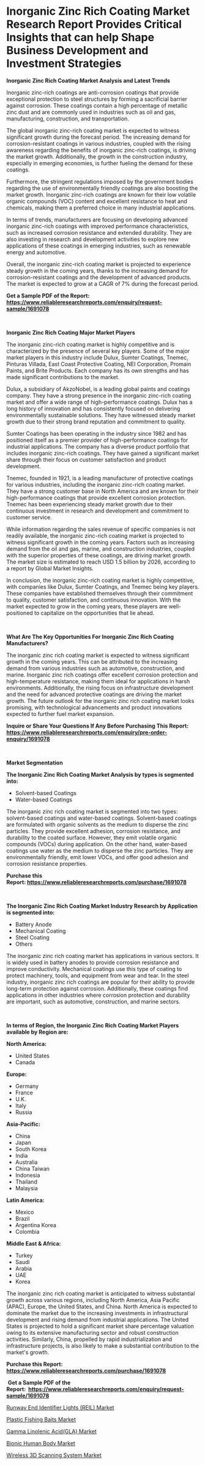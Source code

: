 <p><h1>Inorganic Zinc Rich Coating Market Research Report Provides Critical Insights that can help Shape Business Development and Investment Strategies</h1></p><p><strong>Inorganic Zinc Rich Coating Market Analysis and Latest Trends</strong></p>
<p><p>Inorganic zinc-rich coatings are anti-corrosion coatings that provide exceptional protection to steel structures by forming a sacrificial barrier against corrosion. These coatings contain a high percentage of metallic zinc dust and are commonly used in industries such as oil and gas, manufacturing, construction, and transportation.</p><p>The global inorganic zinc-rich coating market is expected to witness significant growth during the forecast period. The increasing demand for corrosion-resistant coatings in various industries, coupled with the rising awareness regarding the benefits of inorganic zinc-rich coatings, is driving the market growth. Additionally, the growth in the construction industry, especially in emerging economies, is further fueling the demand for these coatings.</p><p>Furthermore, the stringent regulations imposed by the government bodies regarding the use of environmentally friendly coatings are also boosting the market growth. Inorganic zinc-rich coatings are known for their low volatile organic compounds (VOC) content and excellent resistance to heat and chemicals, making them a preferred choice in many industrial applications.</p><p>In terms of trends, manufacturers are focusing on developing advanced inorganic zinc-rich coatings with improved performance characteristics, such as increased corrosion resistance and extended durability. They are also investing in research and development activities to explore new applications of these coatings in emerging industries, such as renewable energy and automotive.</p><p>Overall, the inorganic zinc-rich coating market is projected to experience steady growth in the coming years, thanks to the increasing demand for corrosion-resistant coatings and the development of advanced products. The market is expected to grow at a CAGR of 7% during the forecast period.</p></p>
<p><strong>Get a Sample PDF of the Report:&nbsp; <a href="https://www.reliableresearchreports.com/enquiry/request-sample/1691078">https://www.reliableresearchreports.com/enquiry/request-sample/1691078</a></strong></p>
<p>&nbsp;</p>
<p><strong>Inorganic Zinc Rich Coating Major Market Players</strong></p>
<p><p>The inorganic zinc-rich coating market is highly competitive and is characterized by the presence of several key players. Some of the major market players in this industry include Dulux, Sumter Coatings, Tnemec, Pinturas Villada, East Coast Protective Coating, NEI Corporation, Promain Paints, and Brite Products. Each company has its own strengths and has made significant contributions to the market.</p><p>Dulux, a subsidiary of AkzoNobel, is a leading global paints and coatings company. They have a strong presence in the inorganic zinc-rich coating market and offer a wide range of high-performance coatings. Dulux has a long history of innovation and has consistently focused on delivering environmentally sustainable solutions. They have witnessed steady market growth due to their strong brand reputation and commitment to quality.</p><p>Sumter Coatings has been operating in the industry since 1982 and has positioned itself as a premier provider of high-performance coatings for industrial applications. The company has a diverse product portfolio that includes inorganic zinc-rich coatings. They have gained a significant market share through their focus on customer satisfaction and product development.</p><p>Tnemec, founded in 1921, is a leading manufacturer of protective coatings for various industries, including the inorganic zinc-rich coating market. They have a strong customer base in North America and are known for their high-performance coatings that provide excellent corrosion protection. Tnemec has been experiencing steady market growth due to their continuous investment in research and development and commitment to customer service.</p><p>While information regarding the sales revenue of specific companies is not readily available, the inorganic zinc-rich coating market is projected to witness significant growth in the coming years. Factors such as increasing demand from the oil and gas, marine, and construction industries, coupled with the superior properties of these coatings, are driving market growth. The market size is estimated to reach USD 1.5 billion by 2026, according to a report by Global Market Insights.</p><p>In conclusion, the inorganic zinc-rich coating market is highly competitive, with companies like Dulux, Sumter Coatings, and Tnemec being key players. These companies have established themselves through their commitment to quality, customer satisfaction, and continuous innovation. With the market expected to grow in the coming years, these players are well-positioned to capitalize on the opportunities that lie ahead.</p></p>
<p>&nbsp;</p>
<p><strong>What Are The Key Opportunities For Inorganic Zinc Rich Coating Manufacturers?</strong></p>
<p><p>The inorganic zinc rich coating market is expected to witness significant growth in the coming years. This can be attributed to the increasing demand from various industries such as automotive, construction, and marine. Inorganic zinc rich coatings offer excellent corrosion protection and high-temperature resistance, making them ideal for applications in harsh environments. Additionally, the rising focus on infrastructure development and the need for advanced protective coatings are driving the market growth. The future outlook for the inorganic zinc rich coating market looks promising, with technological advancements and product innovations expected to further fuel market expansion.</p></p>
<p><strong>Inquire or Share Your Questions If Any Before Purchasing This Report: <a href="https://www.reliableresearchreports.com/enquiry/pre-order-enquiry/1691078">https://www.reliableresearchreports.com/enquiry/pre-order-enquiry/1691078</a></strong></p>
<p>&nbsp;</p>
<p><strong>Market Segmentation</strong></p>
<p><strong>The Inorganic Zinc Rich Coating Market Analysis by types is segmented into:</strong></p>
<p><ul><li>Solvent-based Coatings</li><li>Water-based Coatings</li></ul></p>
<p><p>The inorganic zinc rich coating market is segmented into two types: solvent-based coatings and water-based coatings. Solvent-based coatings are formulated with organic solvents as the medium to disperse the zinc particles. They provide excellent adhesion, corrosion resistance, and durability to the coated surface. However, they emit volatile organic compounds (VOCs) during application. On the other hand, water-based coatings use water as the medium to disperse the zinc particles. They are environmentally friendly, emit lower VOCs, and offer good adhesion and corrosion resistance properties.</p></p>
<p><strong>Purchase this Report:&nbsp;<a href="https://www.reliableresearchreports.com/purchase/1691078">https://www.reliableresearchreports.com/purchase/1691078</a></strong></p>
<p>&nbsp;</p>
<p><strong>The Inorganic Zinc Rich Coating Market Industry Research by Application is segmented into:</strong></p>
<p><ul><li>Battery Anode</li><li>Mechanical Coating</li><li>Steel Coating</li><li>Others</li></ul></p>
<p><p>The inorganic zinc rich coating market has applications in various sectors. It is widely used in battery anodes to provide corrosion resistance and improve conductivity. Mechanical coatings use this type of coating to protect machinery, tools, and equipment from wear and tear. In the steel industry, inorganic zinc rich coatings are popular for their ability to provide long-term protection against corrosion. Additionally, these coatings find applications in other industries where corrosion protection and durability are important, such as automotive, construction, and marine sectors.</p></p>
<p>&nbsp;</p>
<p><strong>In terms of Region, the Inorganic Zinc Rich Coating Market Players available by Region are:</strong></p>
<p>
    <p> <strong> North America: </strong>
        <ul>
            <li>United States</li>
            <li>Canada</li>
        </ul>
        </p> 
    <p> <strong> Europe: </strong>
        <ul>
            <li>Germany</li>
            <li>France</li>
            <li>U.K.</li>
            <li>Italy</li>
            <li>Russia</li>
        </ul>
        </p> 
    <p> <strong> Asia-Pacific: </strong>
        <ul>
            <li>China</li>
            <li>Japan</li>
            <li>South Korea</li>
            <li>India</li>
            <li>Australia</li>
            <li>China Taiwan</li>
            <li>Indonesia</li>
            <li>Thailand</li>
            <li>Malaysia</li>
        </ul>
        </p> 
    <p> <strong> Latin America: </strong>
        <ul>
            <li>Mexico</li>
            <li>Brazil</li>
            <li>Argentina Korea</li>
            <li>Colombia</li>
        </ul>
        </p> 
    <p> <strong> Middle East & Africa: </strong>
        <ul>
            <li>Turkey</li>
            <li>Saudi</li>
            <li>Arabia</li>
            <li>UAE</li>
            <li>Korea</li>
        </ul>
    </p>
    </p>
<p><p>The inorganic zinc rich coating market is anticipated to witness substantial growth across various regions, including North America, Asia Pacific (APAC), Europe, the United States, and China. North America is expected to dominate the market due to the increasing investments in infrastructural development and rising demand from industrial applications. The United States is projected to hold a significant market share percentage valuation owing to its extensive manufacturing sector and robust construction activities. Similarly, China, propelled by rapid industrialization and infrastructure projects, is also likely to make a substantial contribution to the market's growth.</p></p>
<p><strong>Purchase this Report: <a href="https://www.reliableresearchreports.com/purchase/1691078">https://www.reliableresearchreports.com/purchase/1691078</a></strong></p>
<p>&nbsp;<strong>Get a Sample PDF of the Report:&nbsp;&nbsp;<a href="https://www.reliableresearchreports.com/enquiry/request-sample/1691078">https://www.reliableresearchreports.com/enquiry/request-sample/1691078</a></strong></p>
<p><strong></strong></p>
<p><p><a href="https://medium.com/@allelee654/runway-end-identifier-lights-reil-market-share-evolution-and-market-growth-trends-2023-2030-06691b2f0d25">Runway End Identifier Lights (REIL) Market</a></p><p><a href="https://www.linkedin.com/pulse/plastic-fishing-baits-market-research-report-unlocks-analysis-tjpgc/">Plastic Fishing Baits Market</a></p><p><a href="https://github.com/luckyshygirl/Market-Research-Report-List-1/blob/main/gamma-linolenic-acidgla-market.md">Gamma Linolenic Acid(GLA) Market</a></p><p><a href="https://www.linkedin.com/pulse/bionic-human-body-market-insights-players-forecast-till-wljkc/">Bionic Human Body Market</a></p><p><a href="https://medium.com/@kiannoel89776554/wireless-3d-scanning-system-market-comprehensive-assessment-by-type-application-and-geography-02a07ed65331">Wireless 3D Scanning System Market</a></p></p>